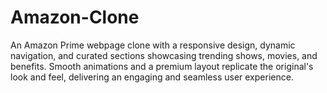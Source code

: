 # Amazon-Clone
An Amazon Prime webpage clone with a responsive design, dynamic navigation, and curated sections showcasing trending shows, movies, and benefits. Smooth animations and a premium layout replicate the original's look and feel, delivering an engaging and seamless user experience.
